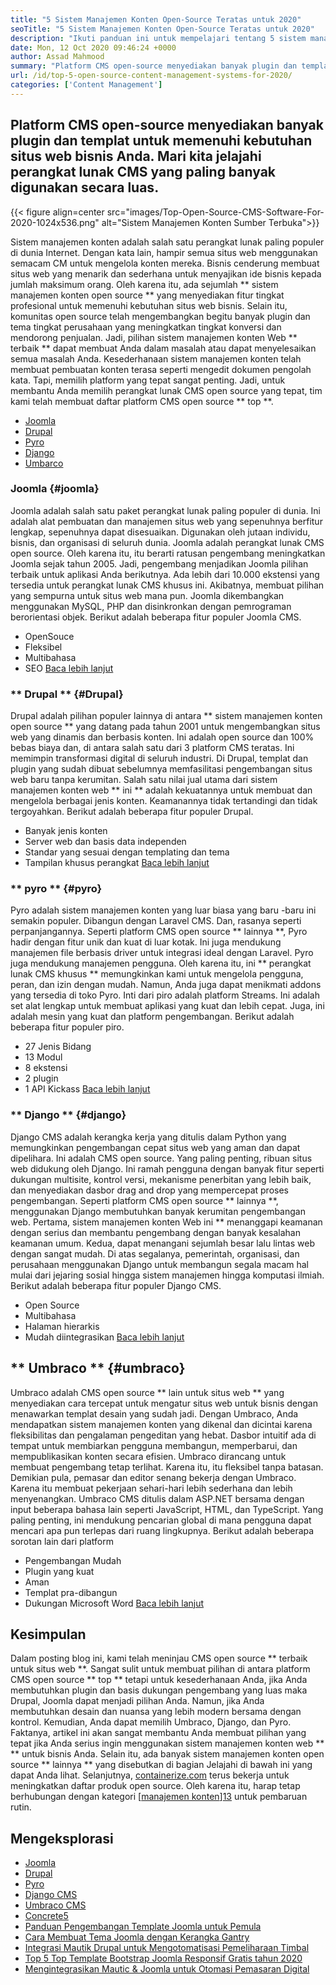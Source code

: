 ```yaml
---
title: "5 Sistem Manajemen Konten Open-Source Teratas untuk 2020" 
seoTitle: "5 Sistem Manajemen Konten Open-Source Teratas untuk 2020" 
description: "Ikuti panduan ini untuk mempelajari tentang 5 sistem manajemen konten open-source teratas yang digunakan untuk mengelola konten web dengan kontrol dan transparansi penuh." 
date: Mon, 12 Oct 2020 09:46:24 +0000
author: Assad Mahmood
summary: "Platform CMS open-source menyediakan banyak plugin dan templat untuk memenuhi kebutuhan situs web bisnis Anda. Mari kita jelajahi perangkat lunak CMS yang paling banyak digunakan secara luas." 
url: /id/top-5-open-source-content-management-systems-for-2020/
categories: ['Content Management']
---
```


## Platform CMS open-source menyediakan banyak plugin dan templat untuk memenuhi kebutuhan situs web bisnis Anda. Mari kita jelajahi perangkat lunak CMS yang paling banyak digunakan secara luas.

{{< figure align=center src="images/Top-Open-Source-CMS-Software-For-2020-1024x536.png" alt="Sistem Manajemen Konten Sumber Terbuka">}}

Sistem manajemen konten adalah salah satu perangkat lunak paling populer di dunia Internet. Dengan kata lain, hampir semua situs web menggunakan semacam CM untuk mengelola konten mereka. Bisnis cenderung membuat situs web yang menarik dan sederhana untuk menyajikan ide bisnis kepada jumlah maksimum orang. Oleh karena itu, ada sejumlah ** sistem manajemen konten open source ** yang menyediakan fitur tingkat profesional untuk memenuhi kebutuhan situs web bisnis. Selain itu, komunitas open source telah mengembangkan begitu banyak plugin dan tema tingkat perusahaan yang meningkatkan tingkat konversi dan mendorong penjualan. Jadi, pilihan sistem manajemen konten Web ** terbaik ** dapat membuat Anda dalam masalah atau dapat menyelesaikan semua masalah Anda.
Kesederhanaan sistem manajemen konten telah membuat pembuatan konten terasa seperti mengedit dokumen pengolah kata. Tapi, memilih platform yang tepat sangat penting. Jadi, untuk membantu Anda memilih perangkat lunak CMS open source yang tepat, tim kami telah membuat daftar platform CMS open source ** top **.
  * [Joomla][1]
  * [Drupal][2]
  * [Pyro][3]
  * [Django][4]
  * [Umbarco][5]

### Joomla {#joomla}
Joomla adalah salah satu paket perangkat lunak paling populer di dunia. Ini adalah alat pembuatan dan manajemen situs web yang sepenuhnya berfitur lengkap, sepenuhnya dapat disesuaikan. Digunakan oleh jutaan individu, bisnis, dan organisasi di seluruh dunia.
Joomla adalah perangkat lunak CMS open source. Oleh karena itu, itu berarti ratusan pengembang meningkatkan Joomla sejak tahun 2005. Jadi, pengembang menjadikan Joomla pilihan terbaik untuk aplikasi Anda berikutnya. Ada lebih dari 10.000 ekstensi yang tersedia untuk perangkat lunak CMS khusus ini. Akibatnya, membuat pilihan yang sempurna untuk situs web mana pun. Joomla dikembangkan menggunakan MySQL, PHP dan disinkronkan dengan pemrograman berorientasi objek.
Berikut adalah beberapa fitur populer Joomla CMS.
  * OpenSouce
  * Fleksibel
  * Multibahasa
  * SEO
    [Baca lebih lanjut][6]

### ** Drupal ** {#Drupal}
Drupal adalah pilihan populer lainnya di antara ** sistem manajemen konten open source ** yang datang pada tahun 2001 untuk mengembangkan situs web yang dinamis dan berbasis konten. Ini adalah open source dan 100% bebas biaya dan, di antara salah satu dari 3 platform CMS teratas. Ini memimpin transformasi digital di seluruh industri.
Di Drupal, templat dan plugin yang sudah dibuat sebelumnya memfasilitasi pengembangan situs web baru tanpa kerumitan. Salah satu nilai jual utama dari sistem manajemen konten web ** ini ** adalah kekuatannya untuk membuat dan mengelola berbagai jenis konten. Keamanannya tidak tertandingi dan tidak tergoyahkan.
Berikut adalah beberapa fitur populer Drupal.
  * Banyak jenis konten
  * Server web dan basis data independen
  * Standar yang sesuai dengan templating dan tema
  * Tampilan khusus perangkat
    [Baca lebih lanjut][7]

### ** pyro ** {#pyro}
Pyro adalah sistem manajemen konten yang luar biasa yang baru -baru ini semakin populer. Dibangun dengan Laravel CMS. Dan, rasanya seperti perpanjangannya. Seperti platform CMS open source ** lainnya **, Pyro hadir dengan fitur unik dan kuat di luar kotak. Ini juga mendukung manajemen file berbasis driver untuk integrasi ideal dengan Laravel.
Pyro juga mendukung manajemen pengguna. Oleh karena itu, ini ** perangkat lunak CMS khusus ** memungkinkan kami untuk mengelola pengguna, peran, dan izin dengan mudah. Namun, Anda juga dapat menikmati addons yang tersedia di toko Pyro.
Inti dari piro adalah platform Streams. Ini adalah set alat lengkap untuk membuat aplikasi yang kuat dan lebih cepat. Juga, ini adalah mesin yang kuat dan platform pengembangan.
Berikut adalah beberapa fitur populer piro.
  * 27 Jenis Bidang
  * 13 Modul
  * 8 ekstensi
  * 2 plugin
  * 1 API Kickass
    [Baca lebih lanjut][8]

### ** Django ** {#django}
Django CMS adalah kerangka kerja yang ditulis dalam Python yang memungkinkan pengembangan cepat situs web yang aman dan dapat dipelihara. Ini adalah CMS open source. Yang paling penting, ribuan situs web didukung oleh Django. Ini ramah pengguna dengan banyak fitur seperti dukungan multisite, kontrol versi, mekanisme penerbitan yang lebih baik, dan menyediakan dasbor drag and drop yang mempercepat proses pengembangan.
Seperti platform CMS open source ** lainnya **, menggunakan Django membutuhkan banyak kerumitan pengembangan web. Pertama, sistem manajemen konten Web ini ** menanggapi keamanan dengan serius dan membantu pengembang dengan banyak kesalahan keamanan umum. Kedua, dapat menangani sejumlah besar lalu lintas web dengan sangat mudah. Di atas segalanya, pemerintah, organisasi, dan perusahaan menggunakan Django untuk membangun segala macam hal mulai dari jejaring sosial hingga sistem manajemen hingga komputasi ilmiah.
Berikut adalah beberapa fitur populer Django CMS.
  * Open Source
  * Multibahasa
  * Halaman hierarkis
  * Mudah diintegrasikan
    [Baca lebih lanjut][9]

## ** Umbraco ** {#umbraco}
Umbraco adalah CMS open source ** lain untuk situs web ** yang menyediakan cara tercepat untuk mengatur situs web untuk bisnis dengan menawarkan templat desain yang sudah jadi. Dengan Umbraco, Anda mendapatkan sistem manajemen konten yang dikenal dan dicintai karena fleksibilitas dan pengalaman pengeditan yang hebat. Dasbor intuitif ada di tempat untuk membiarkan pengguna membangun, memperbarui, dan mempublikasikan konten secara efisien.
Umbraco dirancang untuk membuat pengembang tetap terlihat. Karena itu, itu fleksibel tanpa batasan. Demikian pula, pemasar dan editor senang bekerja dengan Umbraco. Karena itu membuat pekerjaan sehari-hari lebih sederhana dan lebih menyenangkan.
Umbraco CMS ditulis dalam ASP.NET bersama dengan input beberapa bahasa lain seperti JavaScript, HTML, dan TypeScript. Yang paling penting, ini mendukung pencarian global di mana pengguna dapat mencari apa pun terlepas dari ruang lingkupnya.
Berikut adalah beberapa sorotan lain dari platform
  * Pengembangan Mudah
  * Plugin yang kuat
  * Aman
  * Templat pra-dibangun
  * Dukungan Microsoft Word
    [Baca lebih lanjut][10]

## Kesimpulan
Dalam posting blog ini, kami telah meninjau CMS open source ** terbaik untuk situs web **. Sangat sulit untuk membuat pilihan di antara platform CMS open source ** top ** tetapi untuk kesederhanaan Anda, jika Anda membutuhkan plugin dan basis dukungan pengembang yang luas maka Drupal, Joomla dapat menjadi pilihan Anda. Namun, jika Anda membutuhkan desain dan nuansa yang lebih modern bersama dengan kontrol. Kemudian, Anda dapat memilih Umbraco, Django, dan Pyro. Faktanya, artikel ini akan sangat membantu Anda membuat pilihan yang tepat jika Anda serius ingin menggunakan sistem manajemen konten web ** ** untuk bisnis Anda. Selain itu, ada banyak sistem manajemen konten open source ** lainnya ** yang disebutkan di bagian Jelajahi di bawah ini yang dapat Anda lihat.
Selanjutnya, [containerize.com][11] terus bekerja untuk meningkatkan daftar produk open source. Oleh karena itu, harap tetap berhubungan dengan kategori [[manajemen konten][12]][13] untuk pembaruan rutin.

## Mengeksplorasi
  * [Joomla][6]
  * [Drupal][7]
  * [Pyro][8]
  * [Django CMS][9]
  * [Umbraco CMS][10]
  * [Concrete5][14]
  * [Panduan Pengembangan Template Joomla untuk Pemula][15]
  * [Cara Membuat Tema Joomla dengan Kerangka Gantry][16]
  * [Integrasi Mautik Drupal untuk Mengotomatisasi Pemeliharaan Timbal][17]
  * [Top 5 Top Template Bootstrap Joomla Responsif Gratis tahun 2020][18]
  * [Mengintegrasikan Mautic & Joomla untuk Otomasi Pemasaran Digital][19]

  
[1]: #joomla
[2]: #drupal
[3]: #pyro
[4]: #django
[5]: #umbarco
[6]: https://products.containerize.com/content-management/joomla
[7]: https://products.containerize.com/content-management/drupal
[8]: https://products.containerize.com/content-management/pyro
[9]: https://products.containerize.com/content-management/django
[10]: https://products.containerize.com/content-management/umbraco
[11]: https://www.containerize.com/
[12]: https://products.containerize.com/content-management/
[13]: https://products.containerize.com/rad
[14]: https://products.containerize.com/content-management/concrete5
[15]: https://blog.containerize.com/content-management/responsive-joomla-templates-tutorial/
[16]: https://blog.containerize.com/content-management/how-to-create-joomla-theme-joomla-gantry-framework/
[17]: https://blog.containerize.com/content-management/drupal-tutorial-automate-lead-growth-with-drupal-mautic/
[18]: https://blog.containerize.com/content-management/top-5-best-free-responsive-joomla-templates-of-2020/
[19]: https://blog.containerize.com/content-management/integrate-mautic-with-joomla-for-marketing-automation/
